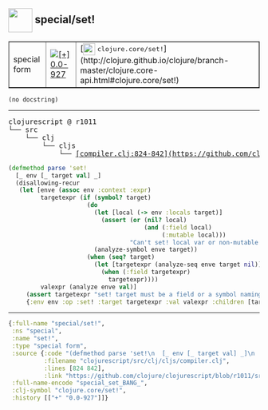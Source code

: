 ## <img width="48px" valign="middle" src="http://i.imgur.com/Hi20huC.png"> special/set!

 <table border="1">
<tr>
<td>special form</td>
<td><a href="https://github.com/cljsinfo/api-refs/tree/0.0-927"><img valign="middle" alt="[+] 0.0-927" src="https://img.shields.io/badge/+-0.0--927-lightgrey.svg"></a> </td>
<td>
[<img height="24px" valign="middle" src="http://i.imgur.com/1GjPKvB.png"> <samp>clojure.core/set!</samp>](http://clojure.github.io/clojure/branch-master/clojure.core-api.html#clojure.core/set!)
</td>
</tr>
</table>

 <samp>
</samp>

```
(no docstring)
```

---

 <pre>
clojurescript @ r1011
└── src
    └── clj
        └── cljs
            └── <ins>[compiler.clj:824-842](https://github.com/clojure/clojurescript/blob/r1011/src/clj/cljs/compiler.clj#L824-L842)</ins>
</pre>

```clj
(defmethod parse 'set!
  [_ env [_ target val] _]
  (disallowing-recur
   (let [enve (assoc env :context :expr)
         targetexpr (if (symbol? target)
                      (do
                        (let [local (-> env :locals target)]
                          (assert (or (nil? local)
                                      (and (:field local)
                                           (:mutable local)))
                                  "Can't set! local var or non-mutable field"))
                        (analyze-symbol enve target))
                      (when (seq? target)
                        (let [targetexpr (analyze-seq enve target nil)]
                          (when (:field targetexpr)
                            targetexpr))))
         valexpr (analyze enve val)]
     (assert targetexpr "set! target must be a field or a symbol naming a var")
     {:env env :op :set! :target targetexpr :val valexpr :children [targetexpr valexpr]})))
```


---

```clj
{:full-name "special/set!",
 :ns "special",
 :name "set!",
 :type "special form",
 :source {:code "(defmethod parse 'set!\n  [_ env [_ target val] _]\n  (disallowing-recur\n   (let [enve (assoc env :context :expr)\n         targetexpr (if (symbol? target)\n                      (do\n                        (let [local (-> env :locals target)]\n                          (assert (or (nil? local)\n                                      (and (:field local)\n                                           (:mutable local)))\n                                  \"Can't set! local var or non-mutable field\"))\n                        (analyze-symbol enve target))\n                      (when (seq? target)\n                        (let [targetexpr (analyze-seq enve target nil)]\n                          (when (:field targetexpr)\n                            targetexpr))))\n         valexpr (analyze enve val)]\n     (assert targetexpr \"set! target must be a field or a symbol naming a var\")\n     {:env env :op :set! :target targetexpr :val valexpr :children [targetexpr valexpr]})))",
          :filename "clojurescript/src/clj/cljs/compiler.clj",
          :lines [824 842],
          :link "https://github.com/clojure/clojurescript/blob/r1011/src/clj/cljs/compiler.clj#L824-L842"},
 :full-name-encode "special_set_BANG_",
 :clj-symbol "clojure.core/set!",
 :history [["+" "0.0-927"]]}

```

